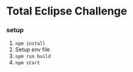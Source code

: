 # Total Eclipse Challenge

### setup
1. `npm install` <br>
2. Setup env file <br>
3. `npm run build` <br>
4. `npm start` <br>

